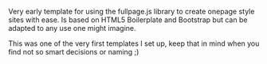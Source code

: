 Very early template for using the fullpage.js library to create onepage style sites with ease. Is based on HTML5 Boilerplate and Bootstrap but can be adapted to any use one might imagine.

This was one of the very first templates I set up, keep that in mind when you find not so smart decisions or naming ;)
